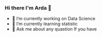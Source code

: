 ### Hi there I'm Arda 👋

- 🔭 I’m currently working on Data Science
- 🌱 I’m currently learning statistic
- 💬 Ask me about any quastion If you have
